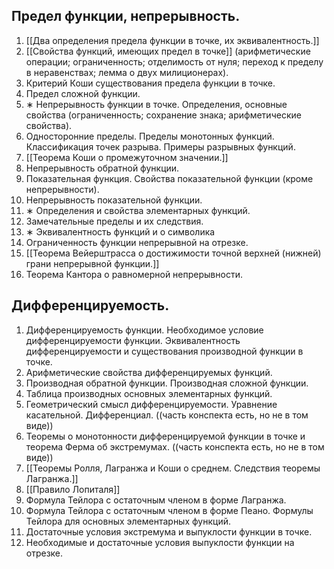 ## Предел функции, непрерывность. 
1. [[Два определения предела функции в точке, их эквивалентность.]]
2. [[Свойства функций, имеющих предел в точке]] (арифметические операции; ограниченность; отделимость от нуля; переход к пределу в неравенствах; лемма о двух милиционерах). 
3. Критерий Коши существования предела функции в точке. 
4. Предел сложной функции. 
5. ∗ Непрерывность функции в точке. Определения, основные свойства (ограниченность; сохранение знака; арифметические свойства). 
6. Односторонние пределы. Пределы монотонных функций. Классификация точек разрыва. Примеры разрывных функций. 
7. [[Теорема Коши о промежуточном значении.]]
8. Непрерывность обратной функции. 
9. Показательная функция. Свойства показательной функции (кроме непрерывности). 
10. Непрерывность показательной функции. 
11. ∗ Определения и свойства элементарных функций. 
12. Замечательные пределы и их следствия. 
13. ∗ Эквивалентность функций и o символика 
14. Ограниченность функции непрерывной на отрезке. 
15. [[Теорема Вейерштрасса о достижимости точной верхней (нижней) грани непрерывной функции.]]
16. Теорема Кантора о равномерной непрерывности.
## Дифференцируемость. 
1. Дифференцируемость функции. Необходимое условие дифференцируемости функции. Эквивалентность дифференцируемости и существования производной функции в точке. 
2. Арифметические свойства дифференцируемых функций. 
3. Производная обратной функции. Производная сложной функции. 
4. Таблица производных основных элементарных функций. 
5. Геометрический смысл дифференцируемости. Уравнение касательной. Дифференциал. ((часть конспекта есть, но не в том виде))
6. Теоремы о монотонности дифференцируемой функции в точке и теорема Ферма об экстремумах. ((часть конспекта есть, но не в том виде))
7. [[Теоремы Ролля, Лагранжа и Коши о среднем. Следствия теоремы Лагранжа.]]
8. [[Правило Лопиталя]]
9. Формула Тейлора с остаточным членом в форме Лагранжа. 
10. Формула Тейлора с остаточным членом в форме Пеано. Формулы Тейлора для основных элементарных функций. 
11. Достаточные условия экстремума и выпуклости функции в точке. 
12. Необходимые и достаточные условия выпуклости функции на отрезке.
